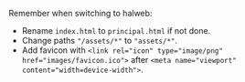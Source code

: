 Remember when switching to halweb:

- Rename `index.html` to `principal.html` if not done.
- Change paths `"/assets/*"` to `"assets/*"`.
- Add favicon with `<link rel="icon" type="image/png" href="images/favicon.ico">` after `<meta name="viewport" content="width=device-width">`.

